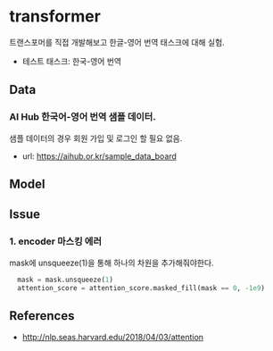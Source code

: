 # transformer
트랜스포머를 직접 개발해보고 한글-영어 번역 태스크에 대해 실험. 
- 테스트 태스크: 한국-영어 번역
## Data
### AI Hub 한국어-영어 번역 샘플 데이터.
샘플 데이터의 경우 회원 가입 및 로그인 할 필요 없음.
- url: https://aihub.or.kr/sample_data_board

## Model

## Issue
### 1. encoder 마스킹 에러
mask에 unsqueeze(1)을 통해 하나의 차원을 추가해줘야한다. 
```py
  mask = mask.unsqueeze(1)
  attention_score = attention_score.masked_fill(mask == 0, -1e9)
```

## References
- http://nlp.seas.harvard.edu/2018/04/03/attention